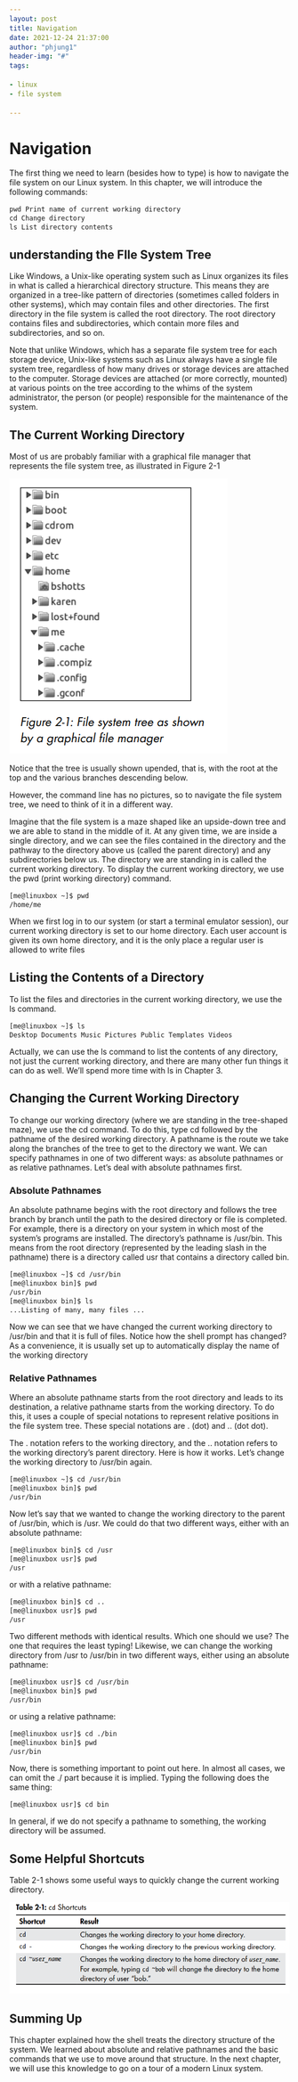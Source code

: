 ```yaml
---
layout: post
title: Navigation
date: 2021-12-24 21:37:00
author: "phjung1"
header-img: "#"
tags:

- linux
- file system

---
```


# Navigation

The first thing we need to learn (besides how to type) is how to navigate the file system on our Linux system. In this chapter, we will introduce the following commands:

    pwd Print name of current working directory
    cd Change directory
    ls List directory contents

## understanding the FIle System Tree

Like Windows, a Unix-like operating system such as Linux organizes its files
in what is called a hierarchical directory structure. This means they are organized in a tree-like pattern of directories (sometimes called folders in other
systems), which may contain files and other directories. The first directory
in the file system is called the root directory. The root directory contains files
and subdirectories, which contain more files and subdirectories, and so on.

Note that unlike Windows, which has a separate file system tree for
each storage device, Unix-like systems such as Linux always have a single file
system tree, regardless of how many drives or storage devices are attached to
the computer. Storage devices are attached (or more correctly, mounted) at
various points on the tree according to the whims of the system administrator,
the person (or people) responsible for the maintenance of the system.

## The Current Working Directory

Most of us are probably familiar with a graphical file manager that represents the file system tree, as illustrated in Figure 2-1

![](https://raw.githubusercontent.com/phjung1/imageUploader/main/2021/12/24-21-16-35-2021-12-24-21-16-30-image.png)

Notice that the tree is usually shown upended, that is, with the root at
the top and the various branches descending below.

However, the command line has no pictures, so to navigate the file
system tree, we need to think of it in a different way.

Imagine that the file system is a maze shaped like an upside-down
tree and we are able to stand in the middle of it. At any given time, we are
inside a single directory, and we can see the files contained in the directory
and the pathway to the directory above us (called the parent directory) and
any subdirectories below us. The directory we are standing in is called the
current working directory. To display the current working directory, we use the
pwd (print working directory) command.

    [me@linuxbox ~]$ pwd
    /home/me

When we first log in to our system (or start a terminal emulator session),
our current working directory is set to our home directory. Each user account is
given its own home directory, and it is the only place a regular user is allowed
to write files

## Listing the Contents of a Directory

To list the files and directories in the current working directory, we use the
ls command.

    [me@linuxbox ~]$ ls
    Desktop Documents Music Pictures Public Templates Videos

Actually, we can use the ls command to list the contents of any directory, not just the current working directory, and there are many other fun
things it can do as well. We’ll spend more time with ls in Chapter 3.

## Changing the Current Working Directory

To change our working directory (where we are standing in the tree-shaped
maze), we use the cd command. To do this, type cd followed by the pathname
of the desired working directory. A pathname is the route we take along
the branches of the tree to get to the directory we want. We can specify
pathnames in one of two different ways: as absolute pathnames or as relative
pathnames. Let’s deal with absolute pathnames first.

### Absolute Pathnames

An absolute pathname begins with the root directory and follows the tree
branch by branch until the path to the desired directory or file is completed.
For example, there is a directory on your system in which most of the system’s
programs are installed. The directory’s pathname is /usr/bin. This means
from the root directory (represented by the leading slash in the pathname)
there is a directory called usr that contains a directory called bin.

    [me@linuxbox ~]$ cd /usr/bin
    [me@linuxbox bin]$ pwd
    /usr/bin
    [me@linuxbox bin]$ ls
    ...Listing of many, many files ...

Now we can see that we have changed the current working directory to
/usr/bin and that it is full of files. Notice how the shell prompt has changed?
As a convenience, it is usually set up to automatically display the name of
the working directory

### Relative Pathnames

Where an absolute pathname starts from the root directory and leads to its
destination, a relative pathname starts from the working directory. To do
this, it uses a couple of special notations to represent relative positions in
the file system tree. These special notations are . (dot) and .. (dot dot).

The . notation refers to the working directory, and the .. notation refers
to the working directory’s parent directory. Here is how it works. Let’s change
the working directory to /usr/bin again.

    [me@linuxbox ~]$ cd /usr/bin
    [me@linuxbox bin]$ pwd
    /usr/bin

Now let’s say that we wanted to change the working directory to the
parent of /usr/bin, which is /usr. We could do that two different ways, either
with an absolute pathname:

    [me@linuxbox bin]$ cd /usr
    [me@linuxbox usr]$ pwd
    /usr

or with a relative pathname:

    [me@linuxbox bin]$ cd ..
    [me@linuxbox usr]$ pwd
    /usr

Two different methods with identical results. Which one should we use?
The one that requires the least typing!
Likewise, we can change the working directory from /usr to /usr/bin in
two different ways, either using an absolute pathname:

    [me@linuxbox usr]$ cd /usr/bin
    [me@linuxbox bin]$ pwd
    /usr/bin

 or using a relative pathname:

    [me@linuxbox usr]$ cd ./bin
    [me@linuxbox bin]$ pwd
    /usr/bin

Now, there is something important to point out here. In almost all
cases, we can omit the ./ part because it is implied. Typing the following
does the same thing:

    [me@linuxbox usr]$ cd bin

In general, if we do not specify a pathname to something, the working
directory will be assumed.

## Some Helpful Shortcuts

Table 2-1 shows some useful ways to quickly change the current working
directory.

![](https://raw.githubusercontent.com/phjung1/imageUploader/main/2021/12/24-21-24-13-2021-12-24-21-24-10-image.png)

## Summing Up

This chapter explained how the shell treats the directory structure of the
system. We learned about absolute and relative pathnames and the basic
commands that we use to move around that structure. In the next chapter,
we will use this knowledge to go on a tour of a modern Linux system.
